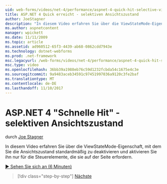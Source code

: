 ```yaml
---
uid: web-forms/videos/net-4/performance/aspnet-4-quick-hit-selective-view-state
title: ASP.NET 4 Quick erreicht - selektiven Ansichtszustand
author: JoeStagner
description: "In diesem Video erfahren Sie über die ViewStateMode-Eigenschaft, mit dem Sie die Ansichtszustand standardmäßig zu deaktivieren und aktivieren Sie ihn nur für die Steuerelemente, Requi..."
ms.author: aspnetcontent
manager: wpickett
ms.date: 11/11/2009
ms.topic: article
ms.assetid: ad960512-65f3-4439-ab68-0862cdd7943e
ms.technology: dotnet-webforms
ms.prod: .net-framework
msc.legacyurl: /web-forms/videos/net-4/performance/aspnet-4-quick-hit-selective-view-state
msc.type: video
ms.openlocfilehash: 36bb39a1988eb76c59d1232fcbda54c1675e4c3e
ms.sourcegitcommit: 9a9483aceb34591c97451997036a9120c3fe2baf
ms.translationtype: MT
ms.contentlocale: de-DE
ms.lasthandoff: 11/10/2017
---
```

<a name="aspnet-4-quick-hit---selective-view-state"></a>ASP.NET 4 "Schnelle Hit" - selektiven Ansichtszustand
====================
durch [Joe Stagner](https://github.com/JoeStagner)

In diesem Video erfahren Sie über die ViewStateMode-Eigenschaft, mit dem Sie die Ansichtszustand standardmäßig zu deaktivieren und aktivieren Sie ihn nur für die Steuerelemente, die sie auf der Seite erfordern.

[&#9654; Sehen Sie sich an (6 Minuten)](https://channel9.msdn.com/Blogs/ASP-NET-Site-Videos/aspnet-4-quick-hit-selective-view-state)

>[!div class="step-by-step"]
[Nächste](aspnet-4-quick-hit-easy-state-compression.md)
